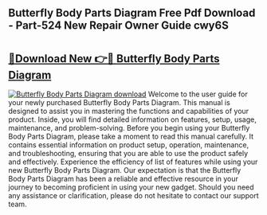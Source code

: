 ## Butterfly Body Parts Diagram Free Pdf Download - Part-524 New Repair Owner Guide cwy6S

# <h2><a href="http://dfrohcs.blite.top/?on=Butterfly+Body+Parts+Diagram">🔗Download New 👉🔴 Butterfly Body Parts Diagram</a></h2>

[![Butterfly Body Parts Diagram download](https://i.imgur.com/lujVjoI.png)](http://dfrohcs.blite.top/?on=Butterfly+Body+Parts+Diagram)
Welcome to the user guide for your newly purchased Butterfly Body Parts Diagram. This manual is designed to assist you in mastering the functions and capabilities of your product. Inside, you will find detailed information on features, setup, usage, maintenance, and problem-solving. Before you begin using your Butterfly Body Parts Diagram, please take a moment to read this manual carefully. It contains essential information on product setup, operation, maintenance, and troubleshooting, ensuring that you are able to use the product safely and effectively. Experience the efficiency of list of features while using your new Butterfly Body Parts Diagram. Our expectation is that the Butterfly Body Parts Diagram has been a reliable and effective resource in your journey to becoming proficient in using your new gadget. Should you need any assistance or clarification, please do not hesitate to contact our support team.
